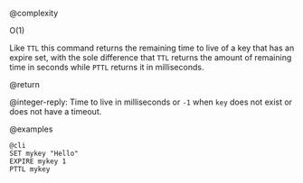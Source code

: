 @complexity

O(1)

Like `TTL` this command returns the remaining time to live of a key that has an
expire set, with the sole difference that `TTL` returns the amount of remaining
time in seconds while `PTTL` returns it in milliseconds.

@return

@integer-reply: Time to live in milliseconds or `-1` when `key` does not exist
or does not have a timeout.

@examples

    @cli
    SET mykey "Hello"
    EXPIRE mykey 1
    PTTL mykey
